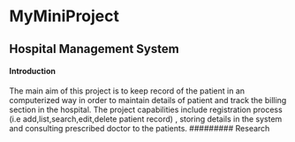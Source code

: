 # MyMiniProject

## Hospital Management System

#### Introduction 
The main aim  of this project is to keep record of the patient in an computerized way in order to maintain details of patient and track the billing section in the hospital.
The project capabilities include registration process (i.e add,list,search,edit,delete patient record) , storing details in the system and consulting prescribed doctor to the patients.
######### Research 


